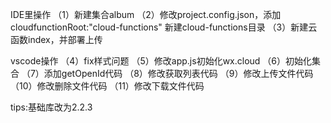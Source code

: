 IDE里操作
（1）新建集合album
（2）修改project.config.json，添加cloudfunctionRoot:"cloud-functions"
    新建cloud-functions目录
（3）新建云函数index，并部署上传

vscode操作
（4）fix样式问题
（5）修改app.js初始化wx.cloud 
（6）初始化集合
（7）添加getOpenId代码
（8）修改获取列表代码
（9）修改上传文件代码
（10）修改删除文件代码
（11）修改下载文件代码


tips:基础库改为2.2.3